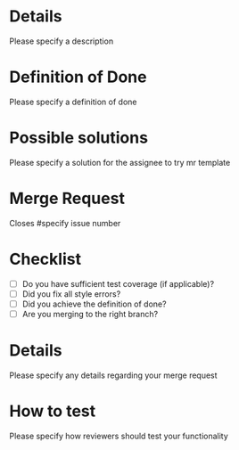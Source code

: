 # Details
Please specify a description

# Definition of Done
Please specify a definition of done

# Possible solutions
Please specify a solution for the assignee to try
mr template
# Merge Request
Closes #specify issue number

# Checklist
* [ ] Do you have sufficient test coverage (if applicable)?
* [ ] Did you fix all style errors?
* [ ] Did you achieve the definition of done?
* [ ] Are you merging to the right branch?

# Details
Please specify any details regarding your merge request

# How to test
Please specify how reviewers should test your functionality